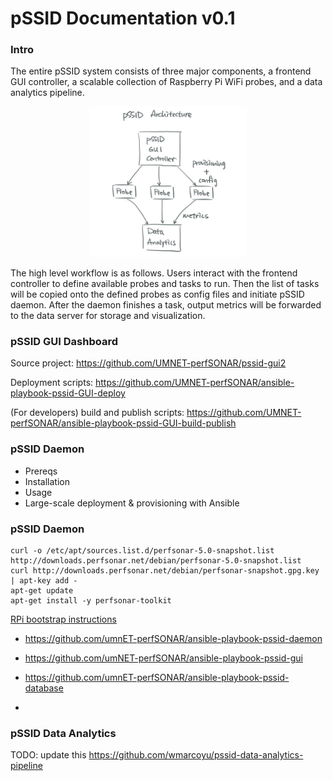 # pSSID Documentation v0.1

### Intro
The entire pSSID system consists of three major components, a frontend GUI controller,
a scalable collection of Raspberry Pi WiFi probes, and a data analytics pipeline.

<p align="center">
<img src="images/pSSID-architecture.png" width="50%"></img>
</p>

The high level workflow is as follows. Users interact with the frontend controller
to define available probes and tasks to run. Then the list of tasks will be copied
onto the defined probes as config files and initiate pSSID daemon. After the
daemon finishes a task, output metrics will be forwarded to the data server for
storage and visualization.


### pSSID GUI Dashboard
Source project: https://github.com/UMNET-perfSONAR/pssid-gui2

Deployment scripts:
https://github.com/UMNET-perfSONAR/ansible-playbook-pssid-GUI-deploy

(For developers) build and publish scripts:
https://github.com/UMNET-perfSONAR/ansible-playbook-pssid-GUI-build-publish

### pSSID Daemon
- Prereqs
- Installation
- Usage
- Large-scale deployment & provisioning with Ansible

### pSSID Daemon
```
curl -o /etc/apt/sources.list.d/perfsonar-5.0-snapshot.list  http://downloads.perfsonar.net/debian/perfsonar-5.0-snapshot.list
curl http://downloads.perfsonar.net/debian/perfsonar-snapshot.gpg.key | apt-key add -
apt-get update
apt-get install -y perfsonar-toolkit
```

[RPi bootstrap instructions](RPi_bootstrap.MD)


 - https://github.com/umnET-perfSONAR/ansible-playbook-pssid-daemon

 - https://github.com/umNET-perfSONAR/ansible-playbook-pssid-gui

 - https://github.com/umnET-perfSONAR/ansible-playbook-pssid-database

 - 

### pSSID Data Analytics
TODO: update this https://github.com/wmarcoyu/pssid-data-analytics-pipeline
